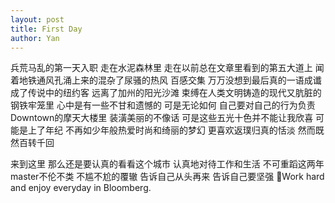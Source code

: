 ```yaml
---
layout: post
title: First Day
author: Yan
---
```



兵荒马乱的第一天入职 走在水泥森林里 走在以前总在文章里看到的第五大道上 闻着地铁通风孔涌上来的混杂了尿骚的热风 百感交集 万万没想到最后真的一语成谶 成了传说中的纽约客 远离了加州的阳光沙滩 束缚在人类文明铸造的现代又肮脏的钢铁牢笼里 心中是有一些不甘和遗憾的  可是无论如何 自己要对自己的行为负责 Downtown的摩天大楼里 装潢美丽的不像话 可是这些五光十色并不能让我欣喜 可能是上了年纪 不再如少年般热爱时尚和绮丽的梦幻 更喜欢返璞归真的恬淡 然而既然百转千回

来到这里 那么还是要认真的看看这个城市 认真地对待工作和生活 不可重蹈这两年master不伦不类 不尴不尬的覆辙 告诉自己从头再来 告诉自己要坚强 Work hard and enjoy everyday in Bloomberg.